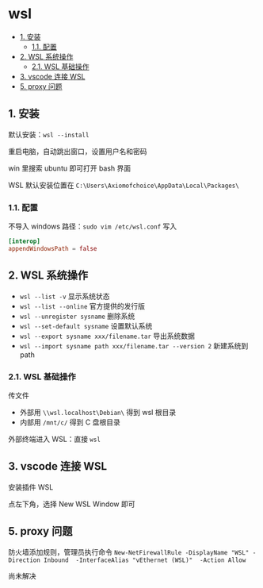 # wsl

- [1. 安装](#1-安装)
  - [1.1. 配置](#11-配置)
- [2. WSL 系统操作](#2-wsl-系统操作)
  - [2.1. WSL 基础操作](#21-wsl-基础操作)
- [3. vscode 连接 WSL](#3-vscode-连接-wsl)
- [5. proxy 问题](#5-proxy-问题)

## 1. 安装

默认安装：`wsl --install`

重启电脑，自动跳出窗口，设置用户名和密码

win 里搜索 ubuntu 即可打开 bash 界面

WSL 默认安装位置在 `C:\Users\Axiomofchoice\AppData\Local\Packages\`

### 1.1. 配置

不导入 windows 路径：`sudo vim /etc/wsl.conf` 写入

```conf
[interop]
appendWindowsPath = false
```

## 2. WSL 系统操作

- `wsl --list -v` 显示系统状态
- `wsl --list --online` 官方提供的发行版
- `wsl --unregister sysname` 删除系统
- `wsl --set-default sysname` 设置默认系统
- `wsl --export sysname xxx/filename.tar` 导出系统数据
- `wsl --import sysname path xxx/filename.tar --version 2` 新建系统到 path

### 2.1. WSL 基础操作

传文件

- 外部用 `\\wsl.localhost\Debian\` 得到 wsl 根目录
- 内部用 `/mnt/c/` 得到 C 盘根目录

外部终端进入 WSL：直接 `wsl`

## 3. vscode 连接 WSL

安装插件 WSL

点左下角，选择 New WSL Window 即可

## 5. proxy 问题

防火墙添加规则，管理员执行命令 `New-NetFirewallRule -DisplayName "WSL" -Direction Inbound  -InterfaceAlias "vEthernet (WSL)"  -Action Allow`

尚未解决
